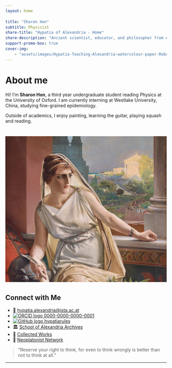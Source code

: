 ```yaml
---
layout: home

title: "Sharon Hon"
subtitle: Physicist
share-title: "Hypatia of Alexandria - Home"
share-description: "Ancient scientist, educator, and philosopher from Alexandria. Passionate about mathematics, astronomy, and the pursuit of knowledge."
support-promo-box: true
cover-img:
    - "assets/images/Hypatia-Teaching-Alexandria-watercolour-paper-Robert-Trewick.jpg"
---
```


# About me

Hi! I’m **Sharon Hon**, a third year undergraduate student reading Physics at the University of Oxford. I am currently interning at Westlake University, China, studying fine-grained epidemiology. 

Outside of academics, I enjoy painting, learning the guitar, playing squash and reading.

# ![Hypatia of Alexandria](assets/images/file-hypatia-by-julius-kronberg-1889-1608099105.jpg)

## Connect with Me

- 📧 [hypatia.alexandria@ista.ac.at](mailto:hypatia.alexandria@ista.ac.at)
- [![ORCID logo](https://orcid.org/sites/default/files/images/orcid_16x16.png) 0000-0000-0000-0001](https://orcid.org/0000-0000-0000-0001)
- [![GitHub logo](https://upload.wikimedia.org/wikipedia/commons/thumb/9/91/Octicons-mark-github.svg/16px-Octicons-mark-github.svg.png) hypatiarules](https://github.com/hypatiarules)
- 🏛 [School of Alexandria Archives](https://example.com/hypatia-archives)
- 📜 [Collected Works](https://example.com/hypatia-works)
- 🧠 [Neoplatonist Network](https://example.com/neoplatonism)

> “Reserve your right to think, for even to think wrongly is better than not to think at all.”

---
